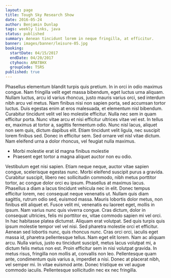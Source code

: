 ```yaml
---
layout: page
title: Tough Sky Research Show
date: 2016-05-24
author: Benjamin Dunlap
tags: weekly links, java
status: published
summary: Aenean tincidunt lorem in neque fringilla, at efficitur.
banner: images/banner/leisure-05.jpg
booking:
  startDate: 04/15/2017
  endDate: 04/20/2017
  ctyhocn: AMATBHX
  groupCode: TSRS
published: true
---
```

Phasellus elementum blandit turpis quis pretium. In in orci in odio maximus congue. Nam fringilla velit eget massa bibendum, eget luctus urna aliquam. Nullam luctus, arcu id varius rhoncus, justo mauris varius orci, sed interdum nibh arcu vel metus. Nam finibus nisi non sapien porta, sed accumsan tortor luctus. Duis egestas enim at eros malesuada, et elementum nisl bibendum. Curabitur tincidunt velit vel leo molestie efficitur. Nulla nec sem in quam efficitur porta. Nunc vitae arcu et nisi efficitur ultrices vitae vel est. In tellus ex, maximus at tortor a, sagittis fermentum odio. Nunc nisl lacus, aliquet non sem quis, dictum dapibus elit. Etiam tincidunt velit ligula, nec suscipit lorem finibus sed. Donec in efficitur sem. Sed ornare vel nisl vitae dictum. Nam eleifend urna a dolor rhoncus, vel feugiat nulla maximus.

* Morbi molestie erat id magna finibus molestie
* Praesent eget tortor a magna aliquet auctor non eu odio.

Vestibulum eget nisi sapien. Etiam neque neque, auctor vitae sapien congue, scelerisque egestas nunc. Morbi eleifend suscipit purus a gravida. Curabitur suscipit, libero nec sollicitudin commodo, nibh metus porttitor tortor, ac congue dolor orci eu ipsum. Phasellus at maximus lacus. Phasellus a diam a lacus tincidunt vehicula nec in elit. Donec tempus efficitur lorem, nec consequat neque venenatis ut. Nullam quis diam sagittis, rutrum odio sed, euismod massa. Mauris lobortis dolor metus, non finibus elit aliquet et. Fusce velit mi, venenatis eu laoreet eget, mollis in ipsum. Nam varius nunc quis viverra congue. Cras dictum, dolor in consequat ultricies, felis mi porttitor ex, vitae commodo sapien mi vel orci. In hac habitasse platea dictumst. Aliquam erat volutpat. Sed quis turpis quis ipsum molestie tempor vel vel nisi. Sed pharetra molestie orci et efficitur.
Aenean sed lobortis nunc, quis rhoncus nunc. Cras orci orci, iaculis eget massa id, pharetra pellentesque tellus. Nam eget elit lorem. Nam ac aliquam arcu. Nulla varius, justo eu tincidunt suscipit, metus lacus volutpat mi, a dictum felis metus non est. Proin efficitur sem in nisi volutpat gravida. In metus risus, fringilla non mollis at, convallis non leo. Pellentesque quam ante, condimentum quis varius a, imperdiet a nisi. Donec at placerat nibh, vel semper mi. In vitae euismod ante. Donec tristique ex vel augue commodo iaculis. Pellentesque sollicitudin nec ex nec fringilla.
